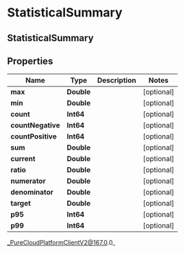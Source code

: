 # StatisticalSummary

## StatisticalSummary

## Properties

|Name | Type | Description | Notes|
|------------ | ------------- | ------------- | -------------|
| **max** | **Double** |  | [optional] |
| **min** | **Double** |  | [optional] |
| **count** | **Int64** |  | [optional] |
| **countNegative** | **Int64** |  | [optional] |
| **countPositive** | **Int64** |  | [optional] |
| **sum** | **Double** |  | [optional] |
| **current** | **Double** |  | [optional] |
| **ratio** | **Double** |  | [optional] |
| **numerator** | **Double** |  | [optional] |
| **denominator** | **Double** |  | [optional] |
| **target** | **Double** |  | [optional] |
| **p95** | **Int64** |  | [optional] |
| **p99** | **Int64** |  | [optional] |



_PureCloudPlatformClientV2@167.0.0_
